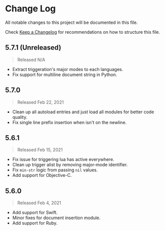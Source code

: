 # Change Log

All notable changes to this project will be documented in this file.

Check [Keep a Changelog](http://keepachangelog.com/) for recommendations on how to structure this file.


## 5.7.1 (Unreleased)
> Released N/A

* Extract triggeration's major modes to each languages.
* Fix support for multiline document string in Python.

## 5.7.0
> Released Feb 22, 2021

* Clean up all autoload entries and just load all modules for better code quality.
* Fix single line prefix insertion when isn't on the newline.

## 5.6.1
> Released Feb 15, 2021

* Fix issue for triggering lua has active everywhere.
* Clean up trigger alist by removing major-mode identifier.
* Fix `min-str` logic from passing `nil` values.
* Add support for Objective-C.

## 5.6.0
> Released Feb 4, 2021

* Add support for Swift.
* Minor fixes for document insertion module.
* Add support for Ruby.
